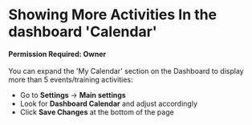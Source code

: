 # Showing More Activities In the dashboard 'Calendar'

**Permission Required: Owner**\
\
You can expand the 'My Calendar' section on the Dashboard to display more than 5 events/training activities:

* Go to **Settings** -> **Main settings**
* Look for **Dashboard Calendar** and adjust accordingly
* Click **Save Changes** at the bottom of the page
